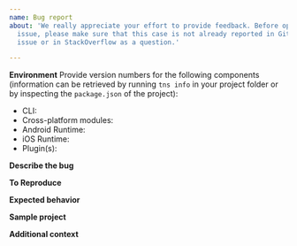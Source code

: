 ```yaml
---
name: Bug report
about: 'We really appreciate your effort to provide feedback. Before opening a new
  issue, please make sure that this case is not already reported in GitHub as an
  issue or in StackOverflow as a question.'

---
```


**Environment**
Provide version numbers for the following components (information can be retrieved by running `tns info` in your project folder or by inspecting the `package.json` of the project):
 - CLI:
 - Cross-platform modules:
 - Android Runtime:
 - iOS Runtime:
 - Plugin(s):

**Describe the bug**
<!-- A clear and concise description of what the bug is. Please, explain whether it's a build time error or a runtime error. More detailed logs can be easily obtained by following the instructions in this guide: https://docs.nativescript.org/get-support#how-to-obtain-diagnostic-reports. -->

**To Reproduce**
<!-- Add commands used or steps taken to reproduce the behaviour. -->

**Expected behavior**

**Sample project**
<!-- If possible, provide a link from the [Playground](https://play.nativescript.org) with reproduction of the problem. If not, consider attaching a sample project or link to a repository with such project. -->

**Additional context**
<!-- Add any other context about the problem here. -->
